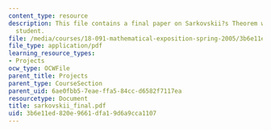 ```yaml
---
content_type: resource
description: This file contains a final paper on Sarkovskii?s Theorem written by a
  student.
file: /media/courses/18-091-mathematical-exposition-spring-2005/3b6e11ed820e9661dfa19d6a9cca1107_sarkovskii_final.pdf
file_type: application/pdf
learning_resource_types:
- Projects
ocw_type: OCWFile
parent_title: Projects
parent_type: CourseSection
parent_uid: 6ae0fbb5-7eae-ffa5-84cc-d6582f7117ea
resourcetype: Document
title: sarkovskii_final.pdf
uid: 3b6e11ed-820e-9661-dfa1-9d6a9cca1107
---
```


